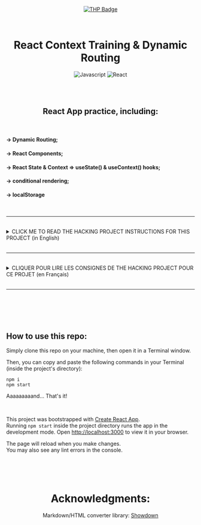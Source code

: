 <div align="center">

[![THP Badge](https://github.com/0xKubitus/Usefull-Stuff-for-README/blob/main/assets/mkdwn-badges/the-hacking-project.svg)](https://www.thehackingproject.org/)

</br>

# React Context Training & Dynamic Routing

![Javascript](https://img.shields.io/badge/JavaScript-F7DF1E?style=for-the-badge&logo=javascript&logoColor=black)
![React](https://img.shields.io/badge/react-%2320232a.svg?style=for-the-badge&logo=react&logoColor=%2361DAFB)

</br>
</br>

## React App practice, including:

</br>

</div>

#### -> Dynamic Routing;

#### -> React Components;

#### -> React State & Context => useState() & useContext() hooks;

#### -> conditional rendering;

#### -> localStorage

</br>
<hr>
</br>

<details>
<summary>
CLICK ME TO READ THE HACKING PROJECT INSTRUCTIONS FOR THIS PROJECT (in English)
</summary>
<br>

# 1. Intro

You are in charge of prototyping the new site of a company.
Your agency wants to take care of its clients' eyes, so would like there to be a way to switch from a light theme to a dark theme quickly.

<br>

# 2. Project specifications:

### 2.1. The pages

The website is made up of 3 pages:

<ul>
  <li>Home, the URL being "/";</li>
  <li>The agency, the URL being "/about";</li>
  <li>Projects, URL being "/works".</li>
</ul>

You will therefore need to set up a navigation bar, containing these 3 links. For the text, you can put Lorem Ipsum on it: the important thing is to understand how to make the application work. The site being a prototype, the design does not need to be worked on if you do not have the time.

<br>

### 2.2. Change of theme (day / night)

At the top right, in the navigation bar, a button allows you to switch from the light theme to the dark theme, and vice versa, with a click.

By default, we will use the light theme. But when we change the theme, the choice will be saved in the localStorage. Thus, when the user returns to the site, it will use the theme that was chosen during the last visit.

<br>

### 2.3. The Projects page and the case studies

The objective of the next part is to set up a dynamic routing to access case studies made by the agency.

The agency has chosen to show 3 case studies that it has carried out for its clients. The clients are named **Platon**, **Solane** and **Sedal**.

The "Projects" page, found at the URL `/works` is composed of links to these case studies.

On this page, we can find 3 blocks, each composed of the title of the case study and the link to access the study. If the agency adds a fourth case study, a title and a link leading to this 4th study will automatically be added here.

The routes are made up like this:

```
/works/clientname-study-case
```

For example, to go to the Sedal project case study, the route to use is `/works/sedal-study-case`. So you will have to create a `StudyCase` component that displays the content of the case study, depending on the link clicked by the user.

The texts of the pages and the case studies are given below (in point 4). They are in Markdown, but if you want to store them in another way to display them, you can.

<br>

# 3. The expected rendering

The expected rendering is a website made in React containing 3 pages ("Home", "The agency", and "Projects").

The components created will be function components, and we will use `react-router` to manage the routing.

3 other pages are expected (Platon, Solane and Sedal), one for each of the case studies. As you can imagine, these 3 pages are in fact one and the same component, in which we display different data depending on the URL. So it's dynamic routing.

<br>

#4. Site Content

## "Home" page (url `/`)

```
### Entrust your dreams to web experts

Thanks to our know-how, our experience and our ability to listen, we support our clients in the creation of websites: study, UX, conception, design, development, SEO.
Our web agency is able to meet all your needs and develop a real digital strategy.
```

## "About" page (url `/about`)

```
### Websitic is a digital communication agency in Paris whose mission is to support you on your digital projects.

From the pre-project stage to the actual launch of the site, we are here for you. Throughout the life of our joint projects, we make every effort to offer you effective digital strategies and enable you to achieve your objectives.
Leave your project in trustworthy hands, having accompanied "PLATON", "TCar", "Solane" or even "Sedal" to the top.
```

## "Works" page (url `/works`)

```
### Over the years, we have been able to accompany the best.

Discover step by step how we were there to launch your favorite brands.
```

<br>

<div align="center">

### Case studies, accessible from the Works page

</div>

## Platon

```
## The challenge

Platon decided to launch at the time despite a difficult economic crisis.
We have been behind them to bring them the best of the Web and digital. We really are the best agency.
```

## Solane

```
## Solane is the leading seller of strawberries in Poitou-Charentes

And it's thanks to us. In both the best and the toughest times, our communication campaigns on the market place have worked.
```

## Sedal

```
## Sedal, the company that started at the bottom... And is still at the bottom

Despite our advice and our website created on Wix, Sedal does not seem to want to take off. But as a great man and woman said, "the last shall be first."
```

<br>

#5. Bonuses
If you want to keep practicing with the context of React, you can try to implement a way to choose how to display the links to the case study pages, in the "Works" page:

<ul>
  <li>either a list of elements comprising only the names of customers (default behavior);</li>
  <li>either a list of cards with the name of the client + the title of the case study (the one found in the 1st line of the markdown).</li>
</ul>

To do this, you can use a button at the top of the "works" page, which will modify a context limited to this page (and its child components) only.

</details>

</br>
<hr>
</br>

<details>
<summary>
CLIQUER POUR LIRE LES CONSIGNES DE THE HACKING PROJECT POUR CE PROJET (en  Français)
</summary>
<br>

# 1. INTRODUCTION

# 1. Introduction

Tu es en charge du prototypage du nouveau site d'une entreprise.  
Ton agence veut prendre soin des yeux de ses clients, et aimerait donc qu'il y ait un moyen de passer d'un thème clair à un thème sombre rapidement.

<br>

# 2. Cahier des charges du projet :

### 2.1. Les pages

Le site Web est composé de 3 pages :

<ul> 
  <li>Home, l'URL étant "/";</li>
  <li>L'agence, l'URL étant "/about";</li>
  <li>Projets, l'URL étant "/works".</li>
</ul>

Il te faudra donc mettre en place une barre de navigation, contenant ces 3 liens. Pour le texte, tu peux y mettre du Lorem Ipsum : l'important étant de comprendre comment faire marcher l'application. Le site étant un prototype, le design n'a pas besoin d'être travaillé si tu n'as pas le temps.

<br>

### 2.2. Le changement de thème (jour / nuit)

En haut à droite, dans la barre de navigation, un bouton permet de passer du thème clair au thème sombre, et inversement, d'un clic.

Par défaut, on va utiliser le thème clair. Mais quand on change de thème, le choix sera enregistré dans le localStorage. Ainsi, quand l'utilisateur reviendra sur le site, celui-ci utilisera le thème qui avait été choisi lors de la dernière visite.

<br>

### 2.3. La page Projets et les études de cas

L'objectif de la prochaine partie est de mettre en place un routing dynamique pour accéder à des études de cas qu'a fait l'agence.

L'agence a choisi de montrer 3 études de cas qu'elle a réalisé pour ses clients. Les clients sont nommés **Platon**, **Solane** et **Sedal**.

La page "Projets", trouvable à l'URL `/works` est composée de liens vers ces études de cas.

Sur cette page, on peut trouver 3 blocs, chacun composé du titre de l'étude de cas et du lien pour accéder à l'étude. Si l'agence ajoute une quatrième étude de cas, automatiquement, un titre et un lien menant vers cette 4ème étude s'ajouteront ici.

Les routes sont constituées comme ceci :

```
/works/clientname-study-case
```

Par exemple, pour aller sur l'étude de cas du projet Sedal, la route à utiliser est `/works/sedal-study-case`. Il va donc falloir que tu crées un composant `StudyCase` qui affiche le contenu de l'étude de cas, en fonction du lien cliqué par l'utilisateur.

Les textes des pages et des études de cas sont donnés ci-dessous (au point 4). Ils sont en Markdown, mais si tu souhaites les stocker d'une autre manière pour les afficher, tu le peux.

<br>

# 3. Le rendu attendu

Le rendu attendu est un site Web fait en React contenant 3 pages ("Home", "L'agence", et "Projets").

Les composants créés seront des function components, et on utilisera `react-router` pour gérer le routing.

3 autres pages sont attendues (Platon, Solane et Sedal), une pour chacune des études de cas. Comme tu peux t'en douter, ces 3 pages sont en fait un seul et même composant, dans lequel on affiche différentes données en fonction de l'URL. C'est donc du routing dynamique.

<br>

# 4. Contenu du site

## Page "Home" (url `/`)

```
### Confiez vos rêves à des experts du Web

Grâce à notre savoir-faire, notre expérience et notre écoute, nous accompagnons nos clients dans la création de site internet: étude, UX, conception, design, développement, SEO.
Notre agence web est capable de répondre à tous vos besoins et d'élaborer une véritable stratégie digitale.
```

## Page "About" (url `/about`)

```
### Websitic est une Agence de communication digitale à paris ayant pour mission de vous accompagner sur vos projets digitaux.

De l’étape d’avant projet web au lancement effectif du site, nous sommes là pour vous. Tout au long de la durée de vie de nos projets communs, nous mettons tout en oeuvre pour vous proposer des stratégies digitales efficaces et vous permettre d’atteindre vos objectifs.
Laissez votre projet entre des mains dignes de confiance, ayant accompagné "PLATON", "TCar", "Solane" ou encore "Sedal" vers le sommet.
```

## Page "Works" (url `/works`)

```
### Au fil des années, nous avons pu accompagner les meilleurs.

Découvrez pas à pas comment nous avons été présents pour lancer vos marques préférées.
```

<br>

<div align="center">

### Les études de cas, accessibles depuis la page Works

</div>

## Platon

```
## Le challenge

Platon a décidé de se lancer à l'époque malgré une crise économique difficile.
Nous avons été derrière eux pour leur apporter le meilleur du Web et du digital. Nous sommes vraiment la meilleure agence.
```

## Solane

```
## Solane est le premier vendeur de fraises du Poitou-Charentes

Et c'est grâce à nous. Dans les moments les meilleurs comme les plus durs, nos campagnes de communication sur la place du marché ont fonctionné.
```

## Sedal

```
## Sedal, l'entreprise qui a commencé tout en bas... Et qui est toujours tout en bas

Malgré nos conseils et notre site web créé sur Wix, Sedal semble ne pas vouloir décoller. Mais comme un grand homme et une grande femme l'ont dit, "les derniers seront les premiers".
```

<br>

# 5. Bonus

Si tu veux continuer à t'entraîner avec le contexte de React, tu peux essayer de mettre en place un moyen de choisir la façon d'afficher les liens vers les pages des études de cas, dans la page "Works" :

<ul>
  <li>soit une liste d'éléments comportant uniquement les noms des clients (comportement par défaut);</li>
  <li>soit une liste de cards avec le nom du client + le titre de l'étude de cas (celui se trouvant à la 1ère ligne du markdown).</li>
</ul>

Pour cela, tu peux utiliser un bouton en haut de la page "works", qui va modifier un contexte limité à cette page (et ses composants enfants) uniquement.

</details>

</br>
<hr>
</br>
</br>
</br>
</br>

## How to use this repo:

Simply clone this repo on your machine, then open it in a Terminal window.

Then, you can copy and paste the following commands in your Terminal (inside the project's directory):

```
npm i
npm start
```

Aaaaaaaaand... That's it!

</br>

This project was bootstrapped with [Create React App](https://github.com/facebook/create-react-app).  
Running `npm start` inside the project directory runs the app in the development mode.
Open [http://localhost:3000](http://localhost:3000) to view it in your browser.

The page will reload when you make changes.\
You may also see any lint errors in the console.

</br>
</br>
</br>

<div align="center">

# Acknowledgments:

Markdown/HTML converter library: <a href="https://github.com/showdownjs/showdown">Showdown</a>

</div>
